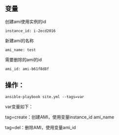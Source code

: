 变量
-----------
创建ami使用实例的id

	instance_id: i-2ecd2016
新建ami的名称

	ami_name: test
需要删除的ami的id

	ami_id: ami-b61f8d8f

操作：
----------

	ansible-playbook site.yml --tags=var

var变量如下：

tag=create：创建AMI，使用变量instance_id  ami_name

tag=del：删除AMI，使用变量ami_id
